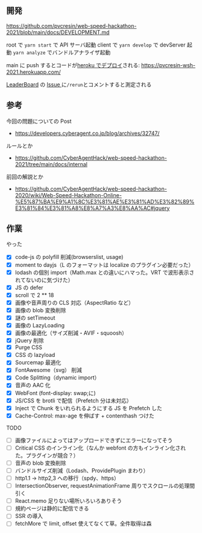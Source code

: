 ## 開発

https://github.com/pvcresin/web-speed-hackathon-2021/blob/main/docs/DEVELOPMENT.md

root で `yarn start` で API サーバ起動
client で `yarn develop` で devServer 起動
`yarn analyze` でバンドルアナライザ起動

main に push するとコードが[heroku でデプロイ](https://dashboard.heroku.com/apps/pvcresin-wsh-2021/activity)される: https://pvcresin-wsh-2021.herokuapp.com/

[LeaderBoard](https://github.com/CyberAgentHack/web-speed-hackathon-2021-leaderboard) の [Issue ](https://github.com/CyberAgentHack/web-speed-hackathon-2021-leaderboard/issues/21)に`/rerun`とコメントすると測定される

## 参考

今回の問題についての Post

- https://developers.cyberagent.co.jp/blog/archives/32747/

ルールとか

- https://github.com/CyberAgentHack/web-speed-hackathon-2021/tree/main/docs/internal

前回の解説とか

- https://github.com/CyberAgentHack/web-speed-hackathon-2020/wiki/Web-Speed-Hackathon-Online-%E5%87%BA%E9%A1%8C%E3%81%AE%E3%81%AD%E3%82%89%E3%81%84%E3%81%A8%E8%A7%A3%E8%AA%AC#jquery

## 作業

やった

- [x] code-js の polyfill 削減(browserslist, usage)
- [x] moment to dayjs（L のフォーマットは localize のプラグイン必要だった）
- [x] lodash の個別 import（Math.max との違いにハマった。VRT で波形表示されてないのに気づけた）
- [x] JS の defer
- [x] scroll で 2 \*\* 18
- [x] 画像や音声周りの CLS 対応（AspectRatio など）
- [x] 画像の blob 変換削除
- [x] 謎の setTimeout
- [x] 画像の LazyLoading
- [x] 画像の最適化（サイズ削減・AVIF・squoosh）
- [x] jQuery 削除
- [x] Purge CSS
- [x] CSS の lazyload
- [x] Sourcemap 最適化
- [x] FontAwesome（svg） 削減
- [x] Code Splitting（dynamic import）
- [x] 音声の AAC 化
- [x] WebFont (font-display: swap;に)
- [x] JS/CSS を brotli で配信（Prefetch 分は未対応）
- [x] Inject で Chunk をいれられるようにする JS を Prefetch した
- [x] Cache-Control: max-age を伸ばす + contenthash つけた

TODO

- [ ] 画像ファイルによってはアップロードできずにエラーになってそう
- [ ] Critical CSS のインライン化（なんか webfont の方もインライン化された。プラグインが競合？）
- [ ] 音声の blob 変換削除
- [ ] バンドルサイズ削減（Lodash、ProvidePlugin まわり）
- [ ] http1.1 -> http2,3 への移行（spdy、https）
- [ ] IntersectionObserver, requestAnimationFrame 周りでスクロールの処理間引く
- [ ] React.memo 足りない場所いろいろありそう
- [ ] 規約ページは静的に配信できる
- [ ] SSR の導入
- [ ] fetchMore で limit, offset 使えてなくて草。全件取得は森
